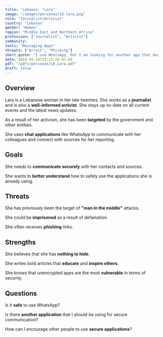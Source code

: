 ```yaml
---
title: 'Lebanon: "Lara"'
image: "/images/personas/lb-lara.png"
role: "Journalist/Activist"
country: "Lebanon"
gender: "Women"
region: "Middle East and Northern Africa"
profession: ["Journalist", "Activist"]
community:
tools: "Messaging Apps"
threats: ["Arrest", "Phishing"]
short_quote: "I use WhatsApp, but I am looking for another app that doesn't require me to share my phone number."
date: 2019-05-20T23:15:28-07:00
pdf: "/pdfs/personas/LB_Lara.pdf"
draft: false
---
```


## Overview

Lara is a Lebanese woman in her late twenties. She works as a **journalist** and is also a **well-informed activist**. She stays up-to-date on all current events and the latest news updates.

As a result of her activism, she has been **targeted** by the government and other entities.

She uses **chat applications** like WhatsApp to communicate with her colleagues and connect with sources for her reporting.


## Goals

She needs to **communicate securely** with her contacts and sources.

She wants to **better understand** how to safely use the applications she is already using.


## Threats

She has previously been the target of **"man in the middle"** attacks.

She could be **imprisoned** as a result of defamation.

She often receives **phishing** links.


## Strengths

She believes that she has **nothing to hide**.

She writes bold articles that **educate** and **inspire others**.

She knows that unencrypted apps are the most **vulnerable** in terms of security.


## Questions

Is it **safe** to use WhatsApp?

Is there **another application** that I should be using for secure communication?

How can I encourage other people to use **secure applications**?
